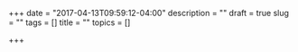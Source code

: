 +++
date = "2017-04-13T09:59:12-04:00"
description = ""
draft = true
slug = ""
tags = []
title = ""
topics = []

+++

